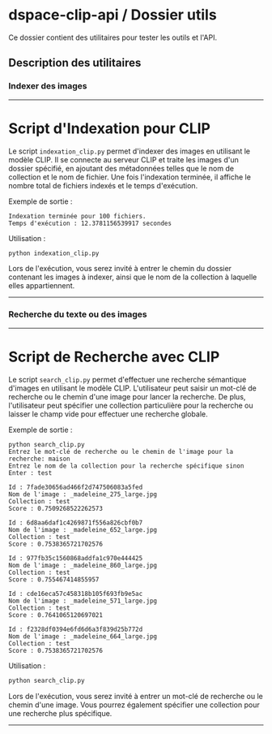 # dspace-clip-api / Dossier utils

Ce dossier contient des utilitaires pour tester les outils et l'API.

## Description des utilitaires

### Indexer des images

---

# Script d'Indexation pour CLIP

Le script `indexation_clip.py` permet d'indexer des images en utilisant le modèle CLIP. Il se connecte au serveur CLIP et traite les images d'un dossier spécifié, en ajoutant des métadonnées telles que le nom de collection et le nom de fichier. Une fois l'indexation terminée, il affiche le nombre total de fichiers indexés et le temps d'exécution.

Exemple de sortie :

```
Indexation terminée pour 100 fichiers.
Temps d'exécution : 12.3781156539917 secondes
```

Utilisation :

```bash
python indexation_clip.py
```

Lors de l'exécution, vous serez invité à entrer le chemin du dossier contenant les images à indexer, ainsi que le nom de la collection à laquelle elles appartiennent.

---


### Recherche du texte ou des images

---

# Script de Recherche avec CLIP

Le script `search_clip.py` permet d'effectuer une recherche sémantique d'images en utilisant le modèle CLIP. L'utilisateur peut saisir un mot-clé de recherche ou le chemin d'une image pour lancer la recherche. De plus, l'utilisateur peut spécifier une collection particulière pour la recherche ou laisser le champ vide pour effectuer une recherche globale.

Exemple de sortie :

```
python search_clip.py
Entrez le mot-clé de recherche ou le chemin de l'image pour la recherche: maison
Entrez le nom de la collection pour la recherche spécifique sinon Enter : test

Id : 7fade30656ad466f2d747506083a5fed
Nom de l'image : _madeleine_275_large.jpg
Collection : test
Score : 0.7509268522262573

Id : 6d8aa6daf1c4269871f556a826cbf0b7
Nom de l'image : _madeleine_652_large.jpg
Collection : test
Score : 0.7538365721702576

Id : 977fb35c1560868addfa1c970e444425
Nom de l'image : _madeleine_860_large.jpg
Collection : test
Score : 0.755467414855957

Id : cde16eca57c458318b105f693fb9e5ac
Nom de l'image : _madeleine_571_large.jpg
Collection : test
Score : 0.7641065120697021

Id : f2328df0394e6fd6d6a3f839d25b772d
Nom de l'image : _madeleine_664_large.jpg
Collection : test
Score : 0.7538365721702576
```

Utilisation :

```bash
python search_clip.py
```

Lors de l'exécution, vous serez invité à entrer un mot-clé de recherche ou le chemin d'une image. Vous pourrez également spécifier une collection pour une recherche plus spécifique.

---

